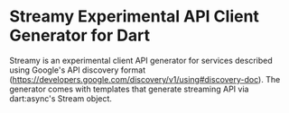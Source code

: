 # Streamy Experimental API Client Generator for Dart

Streamy is an experimental client API generator for services described using Google's API 
discovery format (https://developers.google.com/discovery/v1/using#discovery-doc). 
The generator comes with templates that generate streaming API via dart:async's 
Stream object.
